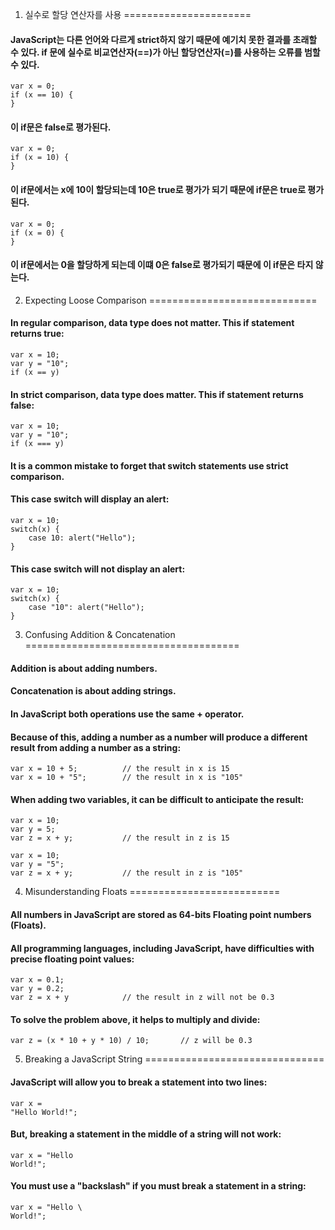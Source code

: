 1. 실수로 할당 연산자를 사용 
======================

#### JavaScript는 다른 언어와 다르게 strict하지 않기 때문에 예기치 못한 결과를 초래할 수 있다. if 문에 실수로 비교연산자(==)가 아닌 할당연산자(=)를 사용하는 오류를 범할 수 있다.
    
    var x = 0;
    if (x == 10) {
    }

#### 이 if문은 false로 평가된다.

    var x = 0;
    if (x = 10) {
    }

#### 이 if문에서는 x에 10이 할당되는데 10은 true로 평가가 되기 때문에 if문은 true로 평가된다.

    var x = 0;
    if (x = 0) {
    }

#### 이 if문에서는 0을 할당하게 되는데 이떄 0은 false로 평가되기 때문에 이 if문은 타지 않는다.

2. Expecting Loose Comparison
=============================
#### In regular comparison, data type does not matter. This if statement returns true:
    var x = 10;
    var y = "10";
    if (x == y)
#### In strict comparison, data type does matter. This if statement returns false:
    var x = 10;
    var y = "10";
    if (x === y)
#### It is a common mistake to forget that switch statements use strict comparison.
#### This case switch will display an alert:
    var x = 10;
    switch(x) {
        case 10: alert("Hello");
    }
#### This case switch will not display an alert:
    var x = 10;
    switch(x) {
        case "10": alert("Hello");
    }

3. Confusing Addition & Concatenation
=====================================
#### Addition is about adding numbers.
#### Concatenation is about adding strings.
#### In JavaScript both operations use the same + operator.
#### Because of this, adding a number as a number will produce a different result from adding a number as a string:
    var x = 10 + 5;          // the result in x is 15
    var x = 10 + "5";        // the result in x is "105"
#### When adding two variables, it can be difficult to anticipate the result:
    var x = 10;
    var y = 5;
    var z = x + y;           // the result in z is 15
    
    var x = 10;
    var y = "5";
    var z = x + y;           // the result in z is "105"

4. Misunderstanding Floats
==========================
#### All numbers in JavaScript are stored as 64-bits Floating point numbers (Floats).
#### All programming languages, including JavaScript, have difficulties with precise floating point values:
    var x = 0.1;
    var y = 0.2;
    var z = x + y            // the result in z will not be 0.3
#### To solve the problem above, it helps to multiply and divide:
    var z = (x * 10 + y * 10) / 10;       // z will be 0.3
    
5. Breaking a JavaScript String
===============================
#### JavaScript will allow you to break a statement into two lines:
    var x =
    "Hello World!";
#### But, breaking a statement in the middle of a string will not work:
    var x = "Hello
    World!";
#### You must use a "backslash" if you must break a statement in a string:     
    var x = "Hello \
    World!";
    
